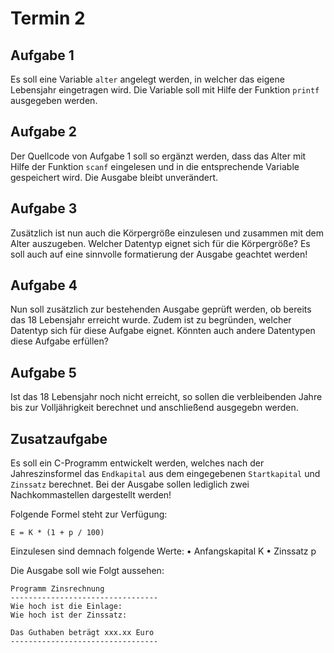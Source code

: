 # Termin 2

## Aufgabe 1
Es soll eine Variable `alter` angelegt werden, in welcher das eigene Lebensjahr eingetragen wird. Die Variable soll mit Hilfe der Funktion `printf` ausgegeben werden.

## Aufgabe 2
Der Quellcode von Aufgabe 1 soll so ergänzt werden, dass das Alter mit Hilfe der Funktion `scanf` eingelesen und in die entsprechende Variable gespeichert wird. Die Ausgabe bleibt unverändert.

## Aufgabe 3
Zusätzlich ist nun auch die Körpergröße einzulesen und zusammen mit dem Alter auszugeben. Welcher Datentyp eignet sich für die Körpergröße? Es soll auch auf eine sinnvolle formatierung der Ausgabe geachtet werden!

## Aufgabe 4
Nun soll zusätzlich zur bestehenden Ausgabe geprüft werden, ob bereits das 18 Lebensjahr erreicht wurde. Zudem ist zu begründen, welcher Datentyp sich für diese Aufgabe eignet. Könnten auch andere Datentypen diese Aufgabe erfüllen?

## Aufgabe 5
Ist das 18 Lebensjahr noch nicht erreicht, so sollen die verbleibenden Jahre bis zur Volljährigkeit berechnet und anschließend ausgegebn werden.

## Zusatzaufgabe

Es soll ein C-Programm entwickelt werden, welches nach der Jahreszinsformel das `Endkapital` aus dem eingegebenen `Startkapital` und `Zinssatz` berechnet. Bei der Ausgabe sollen lediglich zwei Nachkommastellen dargestellt werden!

Folgende Formel steht zur Verfügung:

    E = K * (1 + p / 100)

Einzulesen sind demnach folgende Werte:
 • Anfangskapital K
 • Zinssatz p

Die Ausgabe soll wie Folgt aussehen:

    Programm Zinsrechnung
    ---------------------------------
    Wie hoch ist die Einlage:
    Wie hoch ist der Zinssatz:

    Das Guthaben beträgt xxx.xx Euro
    ---------------------------------
